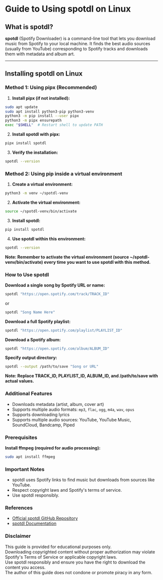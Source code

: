 # Guide to Using spotdl on Linux

## What is spotdl?

**spotdl** (Spotify Downloader) is a command-line tool that lets you download music from Spotify to your local machine. It finds the best audio sources (usually from YouTube) corresponding to Spotify tracks and downloads them with metadata and album art.

---

## Installing spotdl on Linux

### Method 1: Using pipx (Recommended)

1. **Install pipx (if not installed):**

```bash
sudo apt update
sudo apt install python3-pip python3-venv
python3 -m pip install --user pipx
python3 -m pipx ensurepath
exec "$SHELL"  # Restart shell to update PATH
```

2. **Install spotdl with pipx:**

```bash
pipx install spotdl
```

3. **Verify the installation:**

```bash
spotdl --version
```

### Method 2: Using pip inside a virtual environment

1. **Create a virtual environment:**

```bash
python3 -m venv ~/spotdl-venv
```

2. **Activate the virtual environment:**

```bash
source ~/spotdl-venv/bin/activate
```

3. **Install spotdl:**

```bash
pip install spotdl
```

4. **Use spotdl within this environment:**

```bash
spotdl --version
```

**Note: Remember to activate the virtual environment (source ~/spotdl-venv/bin/activate) every time you want to use spotdl with this method.**

### How to Use spotdl

**Download a single song by Spotify URL or name:**
```bash
spotdl "https://open.spotify.com/track/TRACK_ID"
```
or
```bash
spotdl "Song Name Here"
```

**Download a full Spotify playlist:**
```bash
spotdl "https://open.spotify.com/playlist/PLAYLIST_ID"
```
**Download a Spotify album:**
```bash
spotdl "https://open.spotify.com/album/ALBUM_ID"
```

**Specify output directory:**
```bash
spotdl --output /path/to/save "Song or URL"
```
**Note: Replace TRACK_ID, PLAYLIST_ID, ALBUM_ID, and /path/to/save with actual values.**

### Additional Features

- Downloads metadata (artist, album, cover art)
- Supports multiple audio formats: `mp3`, `flac`, `ogg`, `m4a`, `wav`, `opus`
- Supports downloading lyrics
- Supports multiple audio sources: YouTube, YouTube Music, SoundCloud, Bandcamp, Piped


### Prerequisites

**Install ffmpeg (required for audio processing):**
```bash
sudo apt install ffmpeg
```

### Important Notes

- spotdl uses Spotify links to find music but downloads from sources like YouTube.
- Respect copyright laws and Spotify's terms of service.
- Use spotdl responsibly.

### References

- [Official spotdl GitHub Repository](https://github.com/spotDL/spotify-downloader)
- [spotdl Documentation](https://spotdl.github.io/)


### Disclaimer

This guide is provided for educational purposes only.  
Downloading copyrighted content without proper authorization may violate Spotify's Terms of Service or applicable copyright laws.  
Use spotdl responsibly and ensure you have the right to download the content you access.  
The author of this guide does not condone or promote piracy in any form.

